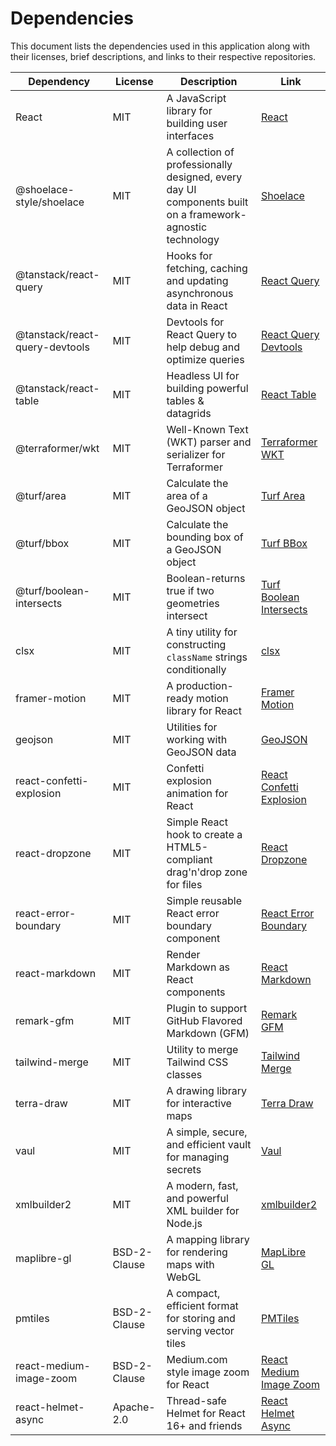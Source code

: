 # Dependencies

This document lists the dependencies used in this application along with their licenses, brief descriptions, and links to their respective repositories.

| Dependency    | License       | Description                                      | Link                                      |
|---------------|---------------|--------------------------------------------------|-------------------------------------------|
| React         | MIT           | A JavaScript library for building user interfaces| [React](https://reactjs.org/)             |
| @shoelace-style/shoelace | MIT           | A collection of professionally designed, every day UI components built on a framework-agnostic technology | [Shoelace](https://shoelace.style/) |
| @tanstack/react-query    | MIT           | Hooks for fetching, caching and updating asynchronous data in React | [React Query](https://tanstack.com/query/latest) |
| @tanstack/react-query-devtools | MIT    | Devtools for React Query to help debug and optimize queries | [React Query Devtools](https://tanstack.com/query/latest/docs/devtools) |
| @tanstack/react-table    | MIT           | Headless UI for building powerful tables & datagrids | [React Table](https://tanstack.com/table/latest) |
| @terraformer/wkt         | MIT           | Well-Known Text (WKT) parser and serializer for Terraformer | [Terraformer WKT](https://github.com/terraformer-js/terraformer) |
| @turf/area               | MIT           | Calculate the area of a GeoJSON object | [Turf Area](https://turfjs.org/docs/#area) |
| @turf/bbox               | MIT           | Calculate the bounding box of a GeoJSON object | [Turf BBox](https://turfjs.org/docs/#bbox) |
| @turf/boolean-intersects | MIT           | Boolean-returns true if two geometries intersect | [Turf Boolean Intersects](https://turfjs.org/docs/#booleanIntersects) |
| clsx                     | MIT           | A tiny utility for constructing `className` strings conditionally | [clsx](https://github.com/lukeed/clsx) |
| framer-motion            | MIT           | A production-ready motion library for React | [Framer Motion](https://www.framer.com/motion/) |
| geojson                  | MIT           | Utilities for working with GeoJSON data | [GeoJSON](https://github.com/caseycesari/geojson) |
| react-confetti-explosion | MIT           | Confetti explosion animation for React | [React Confetti Explosion](https://github.com/alampros/react-confetti-explosion) |
| react-dropzone           | MIT           | Simple React hook to create a HTML5-compliant drag'n'drop zone for files | [React Dropzone](https://react-dropzone.js.org/) |
| react-error-boundary     | MIT           | Simple reusable React error boundary component | [React Error Boundary](https://github.com/bvaughn/react-error-boundary) |
| react-markdown           | MIT           | Render Markdown as React components | [React Markdown](https://github.com/remarkjs/react-markdown) |
| remark-gfm               | MIT           | Plugin to support GitHub Flavored Markdown (GFM) | [Remark GFM](https://github.com/remarkjs/remark-gfm) |
| tailwind-merge           | MIT           | Utility to merge Tailwind CSS classes | [Tailwind Merge](https://github.com/dcastil/tailwind-merge) |
| terra-draw               | MIT           | A drawing library for interactive maps | [Terra Draw](https://github.com/TerraDraw/terradraw) |
| vaul                     | MIT           | A simple, secure, and efficient vault for managing secrets | [Vaul](https://github.com/vaul-dev/vaul) |
| xmlbuilder2              | MIT           | A modern, fast, and powerful XML builder for Node.js | [xmlbuilder2](https://github.com/oozcitak/xmlbuilder2) |
| maplibre-gl              | BSD-2-Clause  | A mapping library for rendering maps with WebGL | [MapLibre GL](https://maplibre.org/) |
| pmtiles                  | BSD-2-Clause           | A compact, efficient format for storing and serving vector tiles | [PMTiles](https://github.com/protomaps/PMTiles) |
| react-medium-image-zoom  | BSD-2-Clause           | Medium.com style image zoom for React | [React Medium Image Zoom](https://github.com/rpearce/react-medium-image-zoom) |
| react-helmet-async       | Apache-2.0           | Thread-safe Helmet for React 16+ and friends | [React Helmet Async](https://github.com/staylor/react-helmet-async) |
